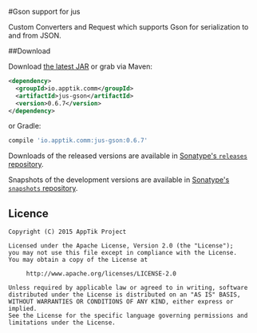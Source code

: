 #Gson support for jus

Custom Converters and Request which supports Gson for serialization to and from JSON.

##Download

Download [the latest JAR][mvn] or grab via Maven:
```xml
<dependency>
  <groupId>io.apptik.comm</groupId>
  <artifactId>jus-gson</artifactId>
  <version>0.6.7</version>
</dependency>
```
or Gradle:
```groovy
compile 'io.apptik.comm:jus-gson:0.6.7'
```

Downloads of the released versions are available in [Sonatype's `releases` repository][release].

Snapshots of the development versions are available in [Sonatype's `snapshots` repository][snap].


## Licence

    Copyright (C) 2015 AppTik Project

    Licensed under the Apache License, Version 2.0 (the "License");
    you may not use this file except in compliance with the License.
    You may obtain a copy of the License at

         http://www.apache.org/licenses/LICENSE-2.0

    Unless required by applicable law or agreed to in writing, software
    distributed under the License is distributed on an "AS IS" BASIS,
    WITHOUT WARRANTIES OR CONDITIONS OF ANY KIND, either express or implied.
    See the License for the specific language governing permissions and
    limitations under the License.

 [mvn]: https://search.maven.org/remote_content?g=io.apptik.comm&a=jus-gson&v=LATEST
 [release]: https://oss.sonatype.org/content/repositories/releases/io/apptik/comm/jus-gson
 [snap]: https://oss.sonatype.org/content/repositories/snapshots/io/apptik/comm/jus-gson
